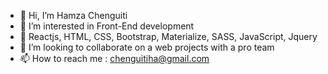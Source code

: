 - 👋 Hi, I’m Hamza Chenguiti
- 👀 I’m interested in Front-End development
- 🌱 Reactjs, HTML, CSS, Bootstrap, Materialize, SASS, JavaScript, Jquery
- 💞️ I’m looking to collaborate on a web projects with a pro team 
- 📫 How to reach me : chenguitiha@gmail.com

<!---
hamza-che/hamza-che is a ✨ special ✨ repository because its `README.md` (this file) appears on your GitHub profile.
You can click the Preview link to take a look at your changes.
--->
